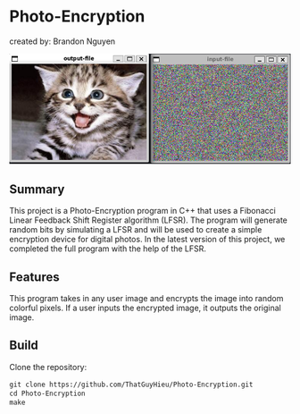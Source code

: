 # Photo-Encryption
 created by: Brandon Nguyen

![decode](decode.PNG)

## Summary

This project is a Photo-Encryption program in C++ that uses a Fibonacci Linear Feedback Shift Register algorithm (LFSR).
The program will generate random bits by simulating a LFSR and will be used to create a simple encryption device for digital photos. In the latest version of this project, we completed the full program with the help of the LFSR.

## Features

This program takes in any user image and encrypts the image into random colorful pixels. If a user inputs the encrypted image, it outputs the original image.

## Build

Clone the repository:

```
git clone https://github.com/ThatGuyHieu/Photo-Encryption.git
cd Photo-Encryption
make
```



